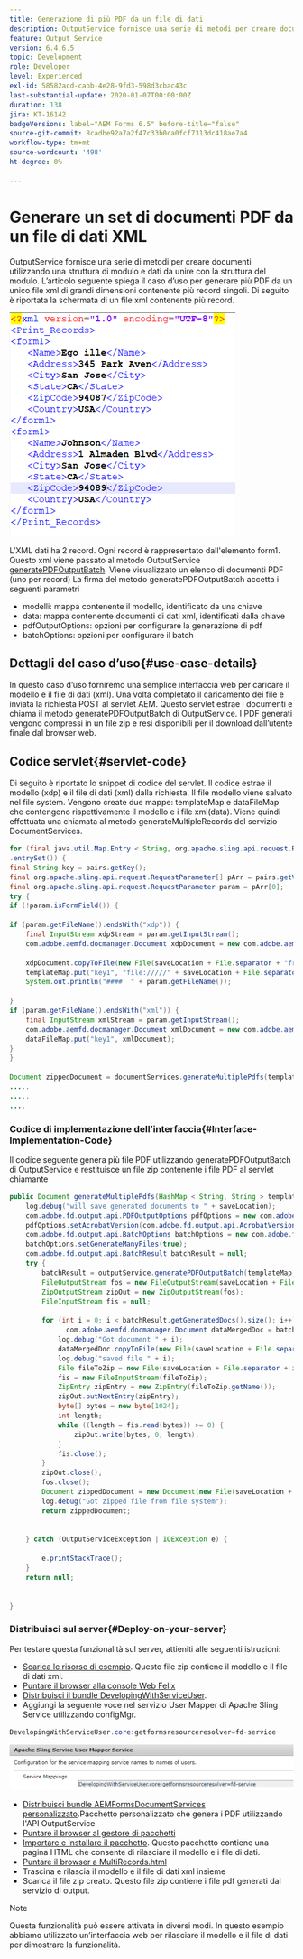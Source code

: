 ```yaml
---
title: Generazione di più PDF da un file di dati
description: OutputService fornisce una serie di metodi per creare documenti utilizzando una struttura di modulo e dati da unire con la struttura del modulo. Scopri come generare più PDF da un unico XML di grandi dimensioni contenente più record singoli.
feature: Output Service
version: 6.4,6.5
topic: Development
role: Developer
level: Experienced
exl-id: 58582acd-cabb-4e28-9fd3-598d3cbac43c
last-substantial-update: 2020-01-07T00:00:00Z
duration: 138
jira: KT-16142
badgeVersions: label="AEM Forms 6.5" before-title="false"
source-git-commit: 8cadbe92a7a2f47c33b0ca0fcf7313dc418ae7a4
workflow-type: tm+mt
source-wordcount: '498'
ht-degree: 0%

---
```


# Generare un set di documenti PDF da un file di dati XML

OutputService fornisce una serie di metodi per creare documenti utilizzando una struttura di modulo e dati da unire con la struttura del modulo. L’articolo seguente spiega il caso d’uso per generare più PDF da un unico file xml di grandi dimensioni contenente più record singoli.
Di seguito è riportata la schermata di un file xml contenente più record.

![multi-record-xml](assets/multi-record-xml.PNG)

L’XML dati ha 2 record. Ogni record è rappresentato dall&#39;elemento form1. Questo xml viene passato al metodo OutputService [generatePDFOutputBatch](https://helpx.adobe.com/aem-forms/6/javadocs/com/adobe/fd/output/api/OutputService.html). Viene visualizzato un elenco di documenti PDF (uno per record)
La firma del metodo generatePDFOutputBatch accetta i seguenti parametri

* modelli: mappa contenente il modello, identificato da una chiave
* data: mappa contenente documenti di dati xml, identificati dalla chiave
* pdfOutputOptions: opzioni per configurare la generazione di pdf
* batchOptions: opzioni per configurare il batch



## Dettagli del caso d’uso{#use-case-details}

In questo caso d’uso forniremo una semplice interfaccia web per caricare il modello e il file di dati (xml). Una volta completato il caricamento dei file e inviata la richiesta POST al servlet AEM. Questo servlet estrae i documenti e chiama il metodo generatePDFOutputBatch di OutputService. I PDF generati vengono compressi in un file zip e resi disponibili per il download dall’utente finale dal browser web.

## Codice servlet{#servlet-code}

Di seguito è riportato lo snippet di codice del servlet. Il codice estrae il modello (xdp) e il file di dati (xml) dalla richiesta. Il file modello viene salvato nel file system. Vengono create due mappe: templateMap e dataFileMap che contengono rispettivamente il modello e i file xml(data). Viene quindi effettuata una chiamata al metodo generateMultipleRecords del servizio DocumentServices.

```java
for (final java.util.Map.Entry < String, org.apache.sling.api.request.RequestParameter[] > pairs: params
.entrySet()) {
final String key = pairs.getKey();
final org.apache.sling.api.request.RequestParameter[] pArr = pairs.getValue();
final org.apache.sling.api.request.RequestParameter param = pArr[0];
try {
if (!param.isFormField()) {

if (param.getFileName().endsWith("xdp")) {
    final InputStream xdpStream = param.getInputStream();
    com.adobe.aemfd.docmanager.Document xdpDocument = new com.adobe.aemfd.docmanager.Document(xdpStream);

    xdpDocument.copyToFile(new File(saveLocation + File.separator + "fromui.xdp"));
    templateMap.put("key1", "file://///" + saveLocation + File.separator + "fromui.xdp");
    System.out.println("####  " + param.getFileName());

}
if (param.getFileName().endsWith("xml")) {
    final InputStream xmlStream = param.getInputStream();
    com.adobe.aemfd.docmanager.Document xmlDocument = new com.adobe.aemfd.docmanager.Document(xmlStream);
    dataFileMap.put("key1", xmlDocument);
}
}

Document zippedDocument = documentServices.generateMultiplePdfs(templateMap, dataFileMap,saveLocation);
.....
.....
....
```

### Codice di implementazione dell’interfaccia{#Interface-Implementation-Code}

Il codice seguente genera più file PDF utilizzando generatePDFOutputBatch di OutputService e restituisce un file zip contenente i file PDF al servlet chiamante

```java
public Document generateMultiplePdfs(HashMap < String, String > templateMap, HashMap < String, Document > dataFileMap, String saveLocation) {
    log.debug("will save generated documents to " + saveLocation);
    com.adobe.fd.output.api.PDFOutputOptions pdfOptions = new com.adobe.fd.output.api.PDFOutputOptions();
    pdfOptions.setAcrobatVersion(com.adobe.fd.output.api.AcrobatVersion.Acrobat_11);
    com.adobe.fd.output.api.BatchOptions batchOptions = new com.adobe.fd.output.api.BatchOptions();
    batchOptions.setGenerateManyFiles(true);
    com.adobe.fd.output.api.BatchResult batchResult = null;
    try {
        batchResult = outputService.generatePDFOutputBatch(templateMap, dataFileMap, pdfOptions, batchOptions);
        FileOutputStream fos = new FileOutputStream(saveLocation + File.separator + "zippedfile.zip");
        ZipOutputStream zipOut = new ZipOutputStream(fos);
        FileInputStream fis = null;

        for (int i = 0; i < batchResult.getGeneratedDocs().size(); i++) {
              com.adobe.aemfd.docmanager.Document dataMergedDoc = batchResult.getGeneratedDocs().get(i);
            log.debug("Got document " + i);
            dataMergedDoc.copyToFile(new File(saveLocation + File.separator + i + ".pdf"));
            log.debug("saved file " + i);
            File fileToZip = new File(saveLocation + File.separator + i + ".pdf");
            fis = new FileInputStream(fileToZip);
            ZipEntry zipEntry = new ZipEntry(fileToZip.getName());
            zipOut.putNextEntry(zipEntry);
            byte[] bytes = new byte[1024];
            int length;
            while ((length = fis.read(bytes)) >= 0) {
                zipOut.write(bytes, 0, length);
            }
            fis.close();
        }
        zipOut.close();
        fos.close();
        Document zippedDocument = new Document(new File(saveLocation + File.separator + "zippedfile.zip"));
        log.debug("Got zipped file from file system");
        return zippedDocument;


    } catch (OutputServiceException | IOException e) {

        e.printStackTrace();
    }
    return null;


}
```

### Distribuisci sul server{#Deploy-on-your-server}

Per testare questa funzionalità sul server, attieniti alle seguenti istruzioni:

* [Scarica le risorse di esempio](assets/mult-records-template-and-xml-file.zip). Questo file zip contiene il modello e il file di dati xml.
* [Puntare il browser alla console Web Felix](http://localhost:4502/system/console/bundles)
* [Distribuisci il bundle DevelopingWithServiceUser](/help/forms/assets/common-osgi-bundles/DevelopingWithServiceUser.jar).
* Aggiungi la seguente voce nel servizio User Mapper di Apache Sling Service utilizzando configMgr.

```java
DevelopingWithServiceUser.core:getformsresourceresolver=fd-service
```



![user-mapper-service](assets/user-mapper-service-fd-service.png)

* [Distribuisci bundle AEMFormsDocumentServices personalizzato](/help/forms/assets/common-osgi-bundles/AEMFormsDocumentServices.core-1.0-SNAPSHOT.jar).Pacchetto personalizzato che genera i PDF utilizzando l&#39;API OutputService
* [Puntare il browser al gestore di pacchetti](http://localhost:4502/crx/packmgr/index.jsp)
* [Importare e installare il pacchetto](assets/generate-multiple-pdf-from-xml.zip). Questo pacchetto contiene una pagina HTML che consente di rilasciare il modello e i file di dati.
* [Puntare il browser a MultiRecords.html](http://localhost:4502/content/DocumentServices/Multirecord.html?)
* Trascina e rilascia il modello e il file di dati xml insieme
* Scarica il file zip creato. Questo file zip contiene i file pdf generati dal servizio di output.

>[!NOTE]
>Questa funzionalità può essere attivata in diversi modi. In questo esempio abbiamo utilizzato un’interfaccia web per rilasciare il modello e il file di dati per dimostrare la funzionalità.
